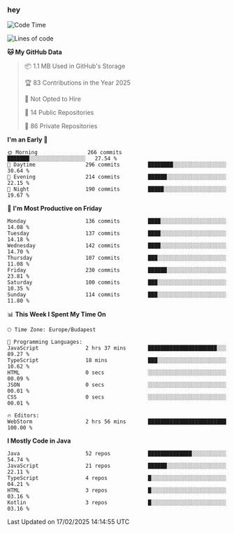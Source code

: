### hey

<!--START_SECTION:waka-->
![Code Time](http://img.shields.io/badge/Code%20Time-1%2C082%20hrs-blue)

![Lines of code](https://img.shields.io/badge/From%20Hello%20World%20I%27ve%20Written-1.8%20million%20lines%20of%20code-blue)

**🐱 My GitHub Data** 

> 📦 1.1 MB Used in GitHub's Storage 
 > 
> 🏆 83 Contributions in the Year 2025
 > 
> 🚫 Not Opted to Hire
 > 
> 📜 14 Public Repositories 
 > 
> 🔑 86 Private Repositories 
 > 
**I'm an Early 🐤** 

```text
🌞 Morning                266 commits         ███████░░░░░░░░░░░░░░░░░░   27.54 % 
🌆 Daytime                296 commits         ████████░░░░░░░░░░░░░░░░░   30.64 % 
🌃 Evening                214 commits         ██████░░░░░░░░░░░░░░░░░░░   22.15 % 
🌙 Night                  190 commits         █████░░░░░░░░░░░░░░░░░░░░   19.67 % 
```
📅 **I'm Most Productive on Friday** 

```text
Monday                   136 commits         ████░░░░░░░░░░░░░░░░░░░░░   14.08 % 
Tuesday                  137 commits         ████░░░░░░░░░░░░░░░░░░░░░   14.18 % 
Wednesday                142 commits         ████░░░░░░░░░░░░░░░░░░░░░   14.70 % 
Thursday                 107 commits         ███░░░░░░░░░░░░░░░░░░░░░░   11.08 % 
Friday                   230 commits         ██████░░░░░░░░░░░░░░░░░░░   23.81 % 
Saturday                 100 commits         ███░░░░░░░░░░░░░░░░░░░░░░   10.35 % 
Sunday                   114 commits         ███░░░░░░░░░░░░░░░░░░░░░░   11.80 % 
```


📊 **This Week I Spent My Time On** 

```text
🕑︎ Time Zone: Europe/Budapest

💬 Programming Languages: 
JavaScript               2 hrs 37 mins       ██████████████████████░░░   89.27 % 
TypeScript               18 mins             ███░░░░░░░░░░░░░░░░░░░░░░   10.62 % 
HTML                     0 secs              ░░░░░░░░░░░░░░░░░░░░░░░░░   00.09 % 
JSON                     0 secs              ░░░░░░░░░░░░░░░░░░░░░░░░░   00.01 % 
CSS                      0 secs              ░░░░░░░░░░░░░░░░░░░░░░░░░   00.01 % 

🔥 Editors: 
WebStorm                 2 hrs 56 mins       █████████████████████████   100.00 % 
```

**I Mostly Code in Java** 

```text
Java                     52 repos            ██████████████░░░░░░░░░░░   54.74 % 
JavaScript               21 repos            ██████░░░░░░░░░░░░░░░░░░░   22.11 % 
TypeScript               4 repos             █░░░░░░░░░░░░░░░░░░░░░░░░   04.21 % 
HTML                     3 repos             █░░░░░░░░░░░░░░░░░░░░░░░░   03.16 % 
Kotlin                   3 repos             █░░░░░░░░░░░░░░░░░░░░░░░░   03.16 % 
```




 Last Updated on 17/02/2025 14:14:55 UTC
<!--END_SECTION:waka-->
